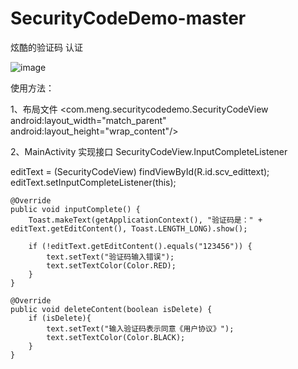 # SecurityCodeDemo-master
炫酷的验证码 认证

![image](https://github.com/mengcuiguang/SecurityCodeDemo-master/blob/master/test.gif )  

使用方法：

1、布局文件
<com.meng.securitycodedemo.SecurityCodeView
    android:layout_width="match_parent"
    android:layout_height="wrap_content"/>
    
2、MainActivity 实现接口 SecurityCodeView.InputCompleteListener

editText = (SecurityCodeView) findViewById(R.id.scv_edittext);
editText.setInputCompleteListener(this);

    @Override
    public void inputComplete() {
        Toast.makeText(getApplicationContext(), "验证码是：" + editText.getEditContent(), Toast.LENGTH_LONG).show();

        if (!editText.getEditContent().equals("123456")) {
            text.setText("验证码输入错误");
            text.setTextColor(Color.RED);
        }
    }

    @Override
    public void deleteContent(boolean isDelete) {
        if (isDelete){
            text.setText("输入验证码表示同意《用户协议》");
            text.setTextColor(Color.BLACK);
        }
    }

